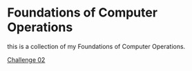 # Foundations of Computer Operations
this is a collection of my Foundations of Computer Operations.

[Challenge 02]()
